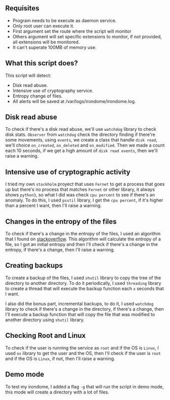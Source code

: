 ## Requisites
- Program needs to be execute as daemon service.
- Only root user can execute it.
- First argument set the route where the script will monitor
- Others argument will set specific extensions to monitor, if not provided, all extensions will be monitored.
- It can't superate 100MB of memory use.

## What this script does?
This script will detect:
- Disk read abuse.
- Intensive use of cryptography service.
- Entropy change of files.
- All alerts will be saved at /var/logs/irondome/irondome.log.

## Disk read abuse
To check if there's a disk read abuse, we'll use `watchdog` library to check disk stats. `Observer` from `watchdog` check the directory finding if there're some movements, using `events`, we create a class that handle `disk read`, we'll choice `on_created`, `on_deleted` and `on_modified`. Then we made a count each 10 seconds, if we get a high amount of `disk read events`, then we'll raise a warning.

## Intensive use of cryptographic activity
I tried my own `stockholm` proyect that uses `Fernet` to get a process that goes up but there's no process that matches `Fernet` or other library, it always shows `python3`, so what I did was check `cpu percent` to see if there's an anomaly. To do this, I used `psutil` library, I get the `cpu percent`, if it's higher than a percent I want, then I'll raise a warning.

## Changes in the entropy of the files
To check if there's a change in the entropy of the files, I used an algorithm that I found on [stackoverflow](https://stackoverflow.com/questions/990477/how-to-calculate-the-entropy-of-a-file). This algorithm will calculate the entropy of a file, so I got an initial entropy and then I'll check if there's a change in the entropy, if there's a change, then I'll raise a warning.

## Creating backups
To create a backup of the files, I used `shutil` library to copy the tree of the directory to another directory. To do it periodically, I used `threading` library to create a thread that will execute the backup function each `x` seconds that I want.

I also did the bonus part, incremental backups, to do it, I used `watchdog` library to check if there's a change in the directory, if there's a change, then I'll execute a backup function that will copy the file that was modified to another directory using `shutil` library.

## Checking Root and Linux
To check if the user is running the service as `root` and if the OS is `Linux`, I used `os` library to get the user and the OS, then I'll check if the user is `root` and if the OS is `Linux`, if not, then I'll raise a warning.

## Demo mode
To test my irondome, I added a flag `-g` that will run the script in demo mode, this mode will create a directory with a lot of files.